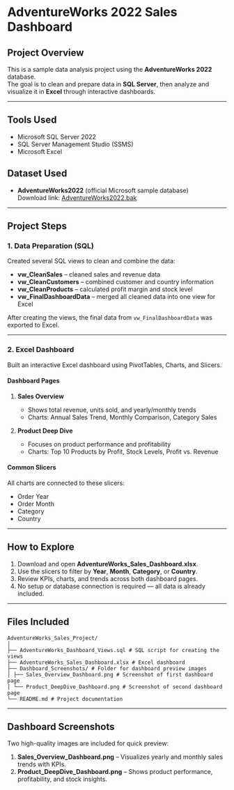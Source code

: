 # AdventureWorks 2022 Sales Dashboard

## Project Overview
This is a sample data analysis project using the **AdventureWorks 2022** database.  
The goal is to clean and prepare data in **SQL Server**, then analyze and visualize it in **Excel** through interactive dashboards.

---

## Tools Used
- Microsoft SQL Server 2022  
- SQL Server Management Studio (SSMS)  
- Microsoft Excel  

## Dataset Used
- **AdventureWorks2022** (official Microsoft sample database)  
  Download link: [AdventureWorks2022.bak](https://github.com/Microsoft/sql-server-samples/releases/download/adventureworks/AdventureWorks2022.bak)

---

## Project Steps

### 1. Data Preparation (SQL)
Created several SQL views to clean and combine the data:

- **vw_CleanSales** – cleaned sales and revenue data  
- **vw_CleanCustomers** – combined customer and country information  
- **vw_CleanProducts** – calculated profit margin and stock level  
- **vw_FinalDashboardData** – merged all cleaned data into one view for Excel  

After creating the views, the final data from `vw_FinalDashboardData` was exported to Excel.

---

### 2. Excel Dashboard
Built an interactive Excel dashboard using PivotTables, Charts, and Slicers.

#### Dashboard Pages
1. **Sales Overview**
   - Shows total revenue, units sold, and yearly/monthly trends  
   - Charts: Annual Sales Trend, Monthly Comparison, Category Sales  

2. **Product Deep Dive**
   - Focuses on product performance and profitability  
   - Charts: Top 10 Products by Profit, Stock Levels, Profit vs. Revenue  

#### Common Slicers
All charts are connected to these slicers:
- Order Year  
- Order Month  
- Category  
- Country  

---

## How to Explore
1. Download and open **AdventureWorks_Sales_Dashboard.xlsx**.  
2. Use the slicers to filter by **Year**, **Month**, **Category**, or **Country**.  
3. Review KPIs, charts, and trends across both dashboard pages.  
4. No setup or database connection is required — all data is already included.

---


## Files Included
```
AdventureWorks_Sales_Project/
│
├── AdventureWorks_Dashboard_Views.sql # SQL script for creating the views
├── AdventureWorks_Sales_Dashboard.xlsx # Excel dashboard
├── Dashboard_Screenshots/ # Folder for dashboard preview images
│ ├── Sales_Overview_Dashboard.png # Screenshot of first dashboard page
│ └── Product_DeepDive_Dashboard.png # Screenshot of second dashboard page
└── README.md # Project documentation
```

---

## Dashboard Screenshots
Two high-quality images are included for quick preview:

1. **Sales_Overview_Dashboard.png** – Visualizes yearly and monthly sales trends with KPIs.  
2. **Product_DeepDive_Dashboard.png** – Shows product performance, profitability, and stock insights.